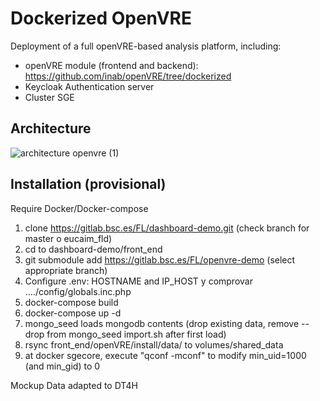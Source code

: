 # Dockerized OpenVRE

Deployment of a full openVRE-based analysis platform, including:

- openVRE module (frontend and backend): https://github.com/inab/openVRE/tree/dockerized
- Keycloak Authentication server
- Cluster SGE

## Architecture

![architecture openvre (1)](https://user-images.githubusercontent.com/57795749/201643520-3e7b6cdf-b6c4-4985-9385-9a7b738174eb.png)

## Installation (provisional)

Require Docker/Docker-compose

1.	clone https://gitlab.bsc.es/FL/dashboard-demo.git (check branch for master o eucaim_fld)
2.	cd to dashboard-demo/front_end
3.  git submodule add https://gitlab.bsc.es/FL/openvre-demo  (select appropriate branch)
4.	Configure .env:  HOSTNAME and IP_HOST y comprovar …./config/globals.inc.php
5.	docker-compose build
6.	docker-compose up -d
7.	mongo_seed loads mongodb contents (drop existing data, remove --drop from mongo_seed import.sh after first load)
8.	rsync front_end/openVRE/install/data/ to volumes/shared_data
9.	at docker sgecore, execute "qconf -mconf" to modify min_uid=1000 (and min_gid) to 0

Mockup Data adapted to DT4H